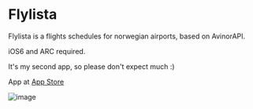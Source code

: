 Flylista
========

Flylista is a flights schedules for norwegian airports,
based on AvinorAPI.

iOS6 and ARC required.

It's my second app, so please don't expect much :)

App at [App Store](https://itunes.apple.com/app/flylista/id486934512?mt=8)

![image](http://farm9.staticflickr.com/8216/8277363792_39b8a24c80.jpg)
